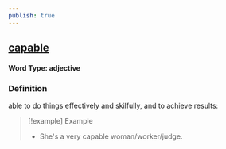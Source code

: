 ```yaml
---
publish: true
---
```


## [capable](https://dictionary.cambridge.org/dictionary/english/capable)

#### Word Type: adjective
### Definition
able to do things effectively and skilfully, and to achieve results:

>[!example] Example
> - She's a very capable woman/worker/judge.
